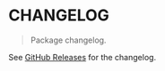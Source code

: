 # CHANGELOG

> Package changelog.

See [GitHub Releases](https://github.com/stdlib-js/math-base-special-boxcox1p/releases) for the changelog.